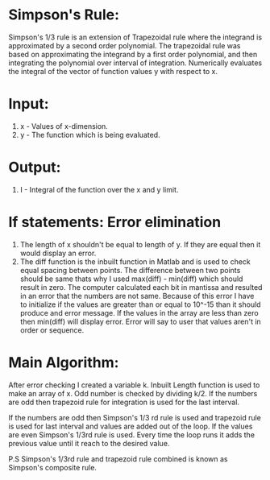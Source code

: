 # Simpson's Rule:
Simpson's 1/3 rule is an extension of Trapezoidal rule where the integrand is approximated by a second order polynomial. The trapezoidal rule was based on approximating the integrand by a first order polynomial, and then integrating the polynomial over interval of integration.
Numerically evaluates the integral of the vector of function values y with respect to x.

# Input:
1) x - Values of x-dimension.
2) y - The function which is being evaluated.
 
# Output:
1) I - Integral of the function over the x and y limit.

# If statements: Error elimination
1) The length of x shouldn't be equal to length of y. If they are equal then it would display an error.
 2) The diff function is the inbuilt function in Matlab and is used to check equal spacing between points. The difference between two points should be same thats why I used max(diff) - min(diff) which should result in zero. The computer calculated each bit in mantissa and resulted in an error that the numbers are not same. Because of this error I have to initialize if the values are greater than or equal to 10^-15 than it should produce and error message.
If the values in the array are less than zero then min(diff) will display error. Error will say to user that values aren't in order or sequence. 

# Main Algorithm:
After error checking I created a variable k. Inbuilt Length function is used to make an array of x.
Odd number is checked by dividing k/2.
If the numbers are odd then trapezoid rule for integration is used for the last interval.

 If the numbers are odd then Simpson's 1/3 rd rule is used and trapezoid rule is used for last interval and values are added out of the loop.
 If the values are even Simpson's 1/3rd rule is used. Every time the loop runs it adds the previous value until it reach to the desired value.

 P.S Simpson's 1/3rd rule and trapezoid rule combined is known as Simpson's composite rule.
